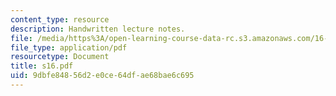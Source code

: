 ```yaml
---
content_type: resource
description: Handwritten lecture notes.
file: /media/https%3A/open-learning-course-data-rc.s3.amazonaws.com/16-01-unified-engineering-i-ii-iii-iv-fall-2005-spring-2006/9dbfe84856d2e0ce64dfae68bae6c695_s16.pdf
file_type: application/pdf
resourcetype: Document
title: s16.pdf
uid: 9dbfe848-56d2-e0ce-64df-ae68bae6c695
---
```


